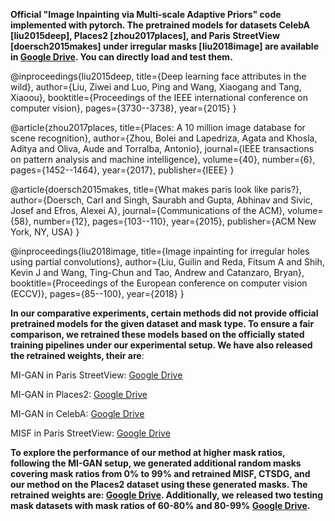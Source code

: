 **Official "Image Inpainting via Multi-scale Adaptive Priors" code implemented with pytorch.
The pretrained models for datasets CelebA [liu2015deep], Places2 [zhou2017places], and Paris StreetView [doersch2015makes] under irregular masks [liu2018image] are available in [Google Drive](https://drive.google.com/drive/folders/1cZ2E5uzGqDp5X0ICphewGVbP4kwMlsxj?usp=sharing). You can directly load and test them.**

@inproceedings{liu2015deep,
  title={Deep learning face attributes in the wild},
  author={Liu, Ziwei and Luo, Ping and Wang, Xiaogang and Tang, Xiaoou},
  booktitle={Proceedings of the IEEE international conference on computer vision},
  pages={3730--3738},
  year={2015}
}

@article{zhou2017places,
  title={Places: A 10 million image database for scene recognition},
  author={Zhou, Bolei and Lapedriza, Agata and Khosla, Aditya and Oliva, Aude and Torralba, Antonio},
  journal={IEEE transactions on pattern analysis and machine intelligence},
  volume={40},
  number={6},
  pages={1452--1464},
  year={2017},
  publisher={IEEE}
}

@article{doersch2015makes,
  title={What makes paris look like paris?},
  author={Doersch, Carl and Singh, Saurabh and Gupta, Abhinav and Sivic, Josef and Efros, Alexei A},
  journal={Communications of the ACM},
  volume={58},
  number={12},
  pages={103--110},
  year={2015},
  publisher={ACM New York, NY, USA}
}

@inproceedings{liu2018image,
  title={Image inpainting for irregular holes using partial convolutions},
  author={Liu, Guilin and Reda, Fitsum A and Shih, Kevin J and Wang, Ting-Chun and Tao, Andrew and Catanzaro, Bryan},
  booktitle={Proceedings of the European conference on computer vision (ECCV)},
  pages={85--100},
  year={2018}
}

**In our comparative experiments, certain methods did not provide official pretrained models for the given dataset and mask type. To ensure a fair comparison, we retrained these models based on the officially stated training pipelines under our experimental setup. We have also released the retrained weights, their are**: 

MI-GAN in Paris StreetView: [Google Drive](https://drive.google.com/drive/folders/1cZ2E5uzGqDp5X0ICphewGVbP4kwMlsxj?usp=sharing)

MI-GAN in Places2: [Google Drive](https://drive.google.com/drive/folders/1cZ2E5uzGqDp5X0ICphewGVbP4kwMlsxj?usp=sharing)

MI-GAN in CelebA: [Google Drive](https://drive.google.com/drive/folders/1cZ2E5uzGqDp5X0ICphewGVbP4kwMlsxj?usp=sharing)

MISF in Paris StreetView: [Google Drive](https://drive.google.com/drive/folders/1cZ2E5uzGqDp5X0ICphewGVbP4kwMlsxj?usp=sharing)

**To explore the performance of our method at higher mask ratios, following the MI-GAN setup, we generated additional random masks covering mask ratios from 0% to 99% and retrained MISF, CTSDG, and our method on the Places2 dataset using these generated masks. The retrained weights are: [Google Drive](https://drive.google.com/drive/folders/1-k9Q43UVIePsAtJtyOPOIlQ6vqNgID1C). 
Additionally, we released two testing mask datasets with mask ratios of 60-80% and 80-99% [Google Drive](https://drive.google.com/drive/folders/12ljjGilcAEQCRrdv4MhXrHMyh4XlpQI1).**
